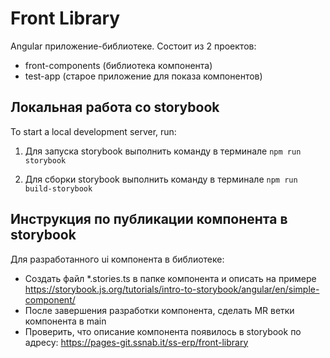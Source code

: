 # Front Library

Angular приложение-библиотеке. Состоит из 2 проектов:

- front-components (библиотека компонента)
- test-app (старое приложение для показа компонентов)

## Локальная работа со storybook

To start a local development server, run:

1. Для запуска storybook выполнить команду в терминале
   `npm run storybook`

2. Для сборки storybook выполнить команду в терминале
   `npm run build-storybook`

## Инструкция по публикации компонента в storybook

Для разработанного ui компонента в библиотеке:

- Создать файл \*.stories.ts в папке компонента и описать на примере https://storybook.js.org/tutorials/intro-to-storybook/angular/en/simple-component/
- После завершения разработки компонента, сделать MR ветки компонента в main
- Проверить, что описание компонента появилось в storybook по адресу: https://pages-git.ssnab.it/ss-erp/front-library
